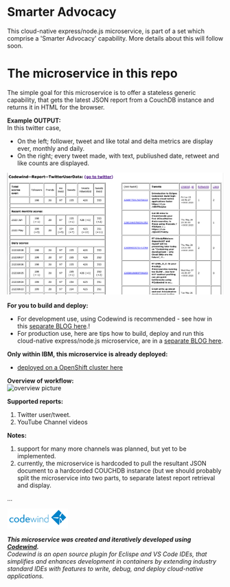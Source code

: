 # Smarter Advocacy

This cloud-native express/node.js microservice, is part of a set which comprise a 'Smarter Advocacy' capability. More details about this will follow soon.

# The microservice in this repo

The simple goal for this microservice is to offer a stateless generic capability, that gets the latest JSON report from a CouchDB instance and returns it in HTML for the browser.

**Example OUTPUT:**   
In this twitter case, 
- On the left; follower, tweet and like total and delta metrics are display ever, monthly and daily.
- On the right; every tweet made, with text, publiushed date, retweet and like counts are displayed.

![examle twitter JSON output](images/example-output.png?raw=true "examle twitter JSON output")

**For you to build and deploy:**  
- For development use, using Codewind is recommended - see how in this [separate BLOG here](https://medium.com/nikcanvin/how-to-develop-update-a-docker-microservice-in-a-git-repo-a6118da2d92f).!
- For production use, here are tips how to build, deploy and run this cloud-native express/node.js microservice, are in a 
[separate BLOG here](https://medium.com/nikcanvin/how-to-build-a-docker-microservice-application-and-deploy-to-openshift-fdb0769f1b9f).

**Only within IBM, this microservice is already deployed:**  
- [deployed on a OpenShift cluster here](http://display-report-default.apps.riffled.os.fyre.ibm.com/)

**Overview of workflow:**  
![overview picture](images/overview.png?raw=true "Diagramatic overview of this picture")

**Supported reports:**
1. Twitter user/tweet.
2. YouTube Channel videos

**Notes:**
1. support for many more channels was planned, but yet to be implemented.
2. currently, the microservice is hardcoded to pull the resultant JSON document to a hardcorded COUCHDB instance (but we should probably split the microservice into two parts, to separate latest report retrieval and display.

...

![Codewind logo](images/codewind.png?raw=true "Codewind logo")

***This microservice was created and iteratively developed using [Codewind](https://www.eclipse.org/codewind/).***  
*Codewind is an open source plugin for Eclispe and VS Code IDEs, that simplifies and enhances development in containers by extending industry standard IDEs with features to write, debug, and deploy cloud-native applications.* 
